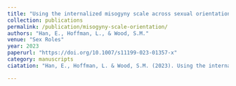 ```yaml
---
title: "Using the internalized misogyny scale across sexual orientations: Measurement invariance and item factor analysis"
collection: publications
permalink: /publication/misogyny-scale-orientation/
authors: "Han, E., Hoffman, L., & Wood, S.M."
venue: "Sex Roles"
year: 2023
paperurl: "https://doi.org/10.1007/s11199-023-01357-x"
category: manuscripts
ciatation: "Han, E., Hoffman, L. & Wood, S.M. (2023). Using the internalized misogyny scale across sexual orientations: Measurement invariance and item factor analysis. Sex Roles, 88, 290–304. https://doi.org/10.1007/s11199-023-01357-x"  

---  
```

